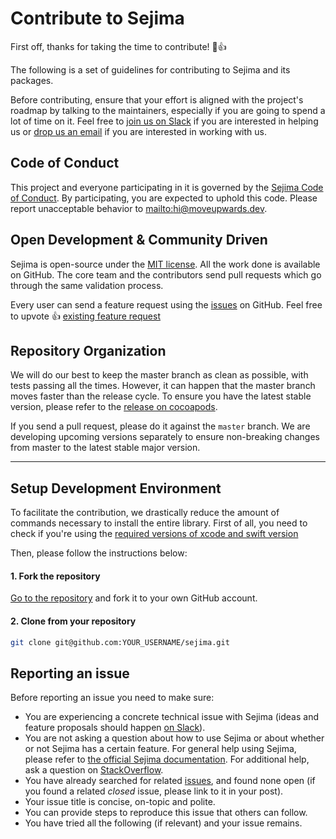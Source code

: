 # Contribute to Sejima

First off, thanks for taking the time to contribute! 🎉👍

The following is a set of guidelines for contributing to Sejima and its packages.

Before contributing, ensure that your effort is aligned with the project's roadmap by talking to the maintainers, especially if you are going to spend a lot of time on it. Feel free to [join us on Slack](http://moveupwards.slack.com) if you are interested in helping us or [drop us an email](mailto:hi@moveupwards.dev) if you are interested in working with us.

## Code of Conduct

This project and everyone participating in it is governed by the [Sejima Code of Conduct](CODE_OF_CONDUCT.md). By participating, you are expected to uphold this code. Please report unacceptable behavior to [mailto:hi@moveupwards.dev](mailto:hi@moveupwards.dev).

## Open Development & Community Driven
Sejima is open-source under the [MIT license](https://github.com/moveupwards/sejima/blob/master/LICENSE.md). All the work done is available on GitHub.
The core team and the contributors send pull requests which go through the same validation process.

Every user can send a feature request using the [issues](https://github.com/moveupwards/sejima/issues/new?template=FEATURE_REQUEST.md) on GitHub. Feel free to upvote 👍 [existing feature request](https://github.com/moveupwards/sejima/projects)

## Repository Organization
We will do our best to keep the master branch as clean as possible, with tests passing all the times. However, it can happen that the master branch moves faster than the release cycle. To ensure you have the latest stable version, please refer to the [release on cocoapods](https://cocoapods.org/pods/sejima).

If you send a pull request, please do it against the `master` branch. We are developing upcoming versions separately to ensure non-breaking changes from master to the latest stable major version.

***

## Setup Development Environment
To facilitate the contribution, we drastically reduce the amount of commands necessary to install the entire library. First of all, you need to check if you're using the [required versions of xcode and swift version](https://github.com/MoveUpwards/Sejima#requirements)

Then, please follow the instructions below:

#### 1. Fork the repository

[Go to the repository](https://github.com/MoveUpwards/Sejima) and fork it to your own GitHub account.

#### 2. Clone from your repository

```bash
git clone git@github.com:YOUR_USERNAME/sejima.git
```

## Reporting an issue

Before reporting an issue you need to make sure:
- You are experiencing a concrete technical issue with Sejima (ideas and feature proposals should happen [on Slack](http://moveupwards.slack.com)).
- You are not asking a question about how to use Sejima or about whether or not Sejima has a certain feature. For general help using Sejima, please refer to [the official Sejima documentation](https://moveupwards.github.io/Sejima/). For additional help, ask a question on [StackOverflow](http://stackoverflow.com/questions/tagged/sejima).
- You have already searched for related [issues](https://github.com/moveupwards/sejima/issues), and found none open (if you found a related _closed_ issue, please link to it in your post).
- Your issue title is concise, on-topic and polite.
- You can provide steps to reproduce this issue that others can follow.
- You have tried all the following (if relevant) and your issue remains.

